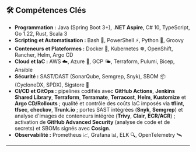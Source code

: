 ## 🛠️ Compétences Clés

- **Programmation :** Java (Spring Boot 3+), **.NET Aspire**, C# 10, TypeScript, Go 1.22, Rust,
  Scala 3
- **Scripting et Automatisation :** Bash 🐚, PowerShell ⚡, Python 🐍, Groovy
- **Conteneurs et Plateformes :** Docker 🐳, Kubernetes ☸️, OpenShift, Rancher, Helm, Argo CD
- **Cloud et IaC :** AWS ☁️, Azure 🔷, GCP 🌤️, Terraform, Pulumi, Bicep, Ansible
- **Sécurité :** SAST/DAST (SonarQube, Semgrep, Snyk), SBOM 📦 (CycloneDX, SPDX), Sigstore 🔏
- **CI/CD et GitOps :** pipelines codifiés avec **GitHub Actions**, **Jenkins Shared Library**,
  **Terraform**, **Terramate**, **Terracost**, **Helm**, **Kustomize** et **Argo CD/Rollouts** ;
  qualité et contrôle des coûts IaC imposés via **tflint**, **tfsec**, **checkov**, **Trunk.io** ;
  portes SAST intégrées (**Snyk**, **Semgrep**) et analyse d'images de conteneurs intégrée
  (**Trivy**, **Clair**, **ECR/ACR**) ; activation de **GitHub Advanced Security** (analyse de code
  et de secrets) et SBOMs signés avec **Cosign**.
- **Observabilité :** Prometheus 📈, Grafana 📊, ELK 🔍, OpenTelemetry 🛰️

---
